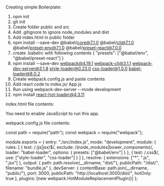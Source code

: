 
Creating simple Boilerplate:

1. npm init 
2. git init
3. Create folder public and src
4. Add .gitignore to ignore node_modules and dist
5. Add index.html in public folder
6. npm install --save-dev @babel/core@7.1.0 @babel/cli@7.1.0 @babel/preset-env@7.1.0 @babel/preset-react@7.0.0
7. create .babelrc with following contents
    {
    "presets": ["@babel/env", "@babel/preset-react"]
    }
8. npm install --save-dev webpack@4.19.1 webpack-cli@3.1.1 webpack-dev-server@3.1.8 style-loader@0.23.0 css-loader@1.0.0 babel-loader@8.0.2
9. Create webpack.config.js and paste contents
10. Add react code to index.js/ App.js
11. Run using webpack-dev-server --mode development
12. npm install react-hot-loader@4.3.11

index.html file contents:
<!DOCTYPE html>
<html>

<head>
    <meta charset="UTF-8" />
    <meta name="viewport" content="width=device-width, initial-scale=1, shrink-to-fit=no">
    <title>React Starter</title>
</head>

<body>
    <div id="root"></div>
    <noscript>
        You need to enable JavaScript to run this app.
    </noscript>
    <script src="../dist/bundle.js"></script>
</body>

</html>

webpack.config.js file contents:

const path = require("path");
const webpack = require("webpack");

module.exports = {
    entry: "./src/index.js",
    mode: "development",
    module: {
        rules: [
            {
                test: /\.(js|jsx)$/,
                exclude: /(node_modules|bower_components)/,
                loader: "babel-loader",
                options: { presets: ["@babel/env"] }
            },
            {
                test: /\.css$/,
                use: ["style-loader", "css-loader"]
            }
        ]
    },
    resolve: { extensions: ["*", ".js", ".jsx"] },
    output: {
        path: path.resolve(__dirname, "dist/"),
        publicPath: "/dist/",
        filename: "bundle.js"
    },
    devServer: {
        contentBase: path.join(__dirname, "public/"),
        port: 3000,
        publicPath: "http://localhost:3000/dist/",
        hotOnly: true
    },
    plugins: [new webpack.HotModuleReplacementPlugin()]
};